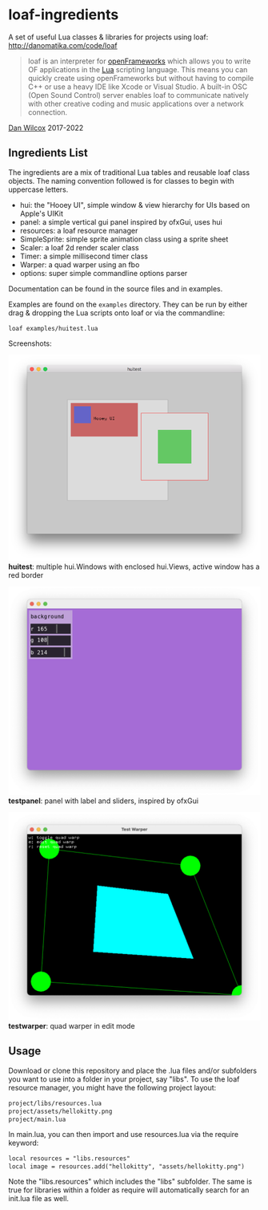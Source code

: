 loaf-ingredients
================

A set of useful Lua classes & libraries for projects using loaf: <http://danomatika.com/code/loaf>

>loaf is an interpreter for [openFrameworks](http://openframeworks.cc/) which allows you to write OF applications in the [Lua](http://www.lua.org/) scripting language. This means you can quickly create using openFrameworks but without having to compile C++ or use a heavy IDE like Xcode or Visual Studio. A built-in OSC (Open Sound Control) server enables loaf to communicate natively with other creative coding and music applications over a network connection.

[Dan Wilcox](http://danomatika.com) 2017-2022

Ingredients List
----------------

The ingredients are a mix of traditional Lua tables and reusable loaf class objects. The naming convention followed is for classes to begin with uppercase letters.

* hui: the "Hooey UI", simple window & view hierarchy for UIs based on Apple's UIKit
* panel: a simple vertical gui panel inspired by ofxGui, uses hui
* resources: a loaf resource manager
* SimpleSprite: simple sprite animation class using a sprite sheet
* Scaler: a loaf 2d render scaler class
* Timer: a simple millisecond timer class
* Warper: a quad warper using an fbo
* options: super simple commandline options parser

Documentation can be found in the source files and in examples.

Examples are found on the `examples` directory. They can be run by either drag & dropping the Lua scripts onto loaf or via the commandline:

    loaf examples/huitest.lua

Screenshots:

![huitest](doc/huitest.png)  
**huitest**: multiple hui.Windows with enclosed hui.Views, active window has a red border

![testpanel](doc/testpanel.png)  
**testpanel**: panel with label and sliders, inspired by ofxGui

![testwarper](doc/testwarper.png)  
**testwarper**: quad warper in edit mode

Usage
-----

Download or clone this repository and place the .lua files and/or subfolders you want to use into a folder in your project, say "libs". To use the loaf resource manager, you might have the following project layout:

    project/libs/resources.lua
    project/assets/hellokitty.png
    project/main.lua

In main.lua, you can then import and use resources.lua via the require keyword:

    local resources = "libs.resources"
    local image = resources.add("hellokitty", "assets/hellokitty.png")

Note the "libs.resources" which includes the "libs" subfolder. The same is true for libraries within a folder as require will automatically search for an init.lua file as well.
